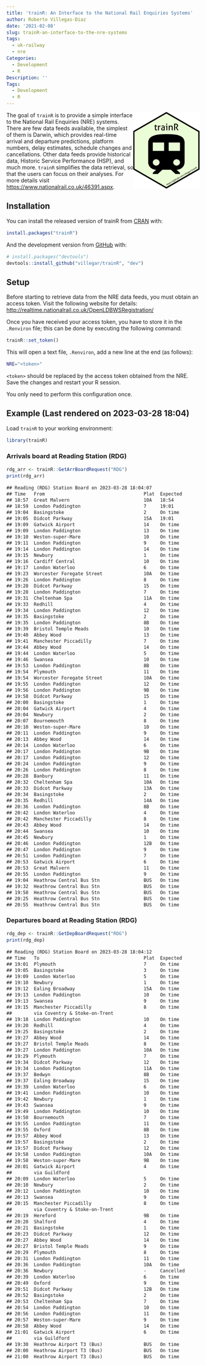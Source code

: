 ```yaml
---
title: 'trainR: An Interface to the National Rail Enquiries Systems'
author: Roberto Villegas-Diaz
date: '2021-02-08'
slug: trainR-an-interface-to-the-nre-systems
tags:
  - uk-railway
  - nre
Categories:
  - Development
  - R
Description: ''
Tags:
  - Development
  - R
---
```


<img src="https://raw.githubusercontent.com/villegar/trainR/main/inst/images/logo.png" alt="logo" align="right" height=200px/>

The goal of `trainR` is to provide a simple interface to the 
National Rail Enquiries (NRE) systems. There are few data feeds 
available, the simplest of them is Darwin, which provides real-time 
arrival and departure predictions, platform numbers, delay estimates, 
schedule changes and cancellations. Other data feeds provide historical 
data, Historic Service Performance (HSP), and much more. `trainR` 
simplifies the data retrieval, so that the users can focus on their 
analyses. For more details visit 
https://www.nationalrail.co.uk/46391.aspx.

## Installation

You can install the released version of trainR from [CRAN](https://CRAN.R-project.org) with:

``` r
install.packages("trainR")
```

And the development version from [GitHub](https://github.com/) with:

``` r
# install.packages("devtools")
devtools::install_github("villegar/trainR", "dev")
```

## Setup
Before starting to retrieve data from the NRE data feeds, you must obtain an access token. 
Visit the following website for details: http://realtime.nationalrail.co.uk/OpenLDBWSRegistration/

Once you have received your access token, you have to store it in the `.Renviron` file; this can be 
done by executing the following command:


```r
trainR::set_token()
```

This will open a text file, `.Renviron`, add a new line at the end (as follows):

```bash
NRE="<token>"
```

`<token>` should be replaced by the access token obtained from the NRE. Save the changes and restart 
your R session.

You only need to perform this configuration once.

## Example (Last rendered on 2023-03-28 18:04)

Load `trainR` to your working environment:

```r
library(trainR)
```

### Arrivals board at Reading Station (RDG)


```r
rdg_arr <- trainR::GetArrBoardRequest("RDG")
print(rdg_arr)
```

```
## Reading (RDG) Station Board on 2023-03-28 18:04:07
## Time   From                                    Plat  Expected
## 18:57  Great Malvern                           10A   18:54
## 18:59  London Paddington                       7     19:01
## 19:04  Basingstoke                             2     On time
## 19:05  Didcot Parkway                          15A   19:01
## 19:09  Gatwick Airport                         14    On time
## 19:09  London Paddington                       13    On time
## 19:10  Weston-super-Mare                       10    On time
## 19:11  London Paddington                       9     On time
## 19:14  London Paddington                       14    On time
## 19:15  Newbury                                 1     On time
## 19:16  Cardiff Central                         10    On time
## 19:17  London Waterloo                         6     On time
## 19:23  Worcester Foregate Street               10A   On time
## 19:26  London Paddington                       8     On time
## 19:28  Didcot Parkway                          15    On time
## 19:28  London Paddington                       7     On time
## 19:31  Cheltenham Spa                          11A   On time
## 19:33  Redhill                                 4     On time
## 19:34  London Paddington                       12    On time
## 19:35  Basingstoke                             2     On time
## 19:35  London Paddington                       8B    On time
## 19:39  Bristol Temple Meads                    10    On time
## 19:40  Abbey Wood                              13    On time
## 19:41  Manchester Piccadilly                   7     On time
## 19:44  Abbey Wood                              14    On time
## 19:44  London Waterloo                         5     On time
## 19:46  Swansea                                 10    On time
## 19:53  London Paddington                       8B    On time
## 19:54  Plymouth                                11    On time
## 19:54  Worcester Foregate Street               10A   On time
## 19:55  London Paddington                       12    On time
## 19:56  London Paddington                       9B    On time
## 19:58  Didcot Parkway                          15    On time
## 20:00  Basingstoke                             1     On time
## 20:04  Gatwick Airport                         4     On time
## 20:04  Newbury                                 2     On time
## 20:07  Bournemouth                             8     On time
## 20:10  Weston-super-Mare                       10    On time
## 20:11  London Paddington                       9     On time
## 20:13  Abbey Wood                              14    On time
## 20:14  London Waterloo                         6     On time
## 20:17  London Paddington                       9B    On time
## 20:17  London Paddington                       12    On time
## 20:24  London Paddington                       9     On time
## 20:26  London Paddington                       8     On time
## 20:28  Banbury                                 11    On time
## 20:32  Cheltenham Spa                          10A   On time
## 20:33  Didcot Parkway                          13A   On time
## 20:34  Basingstoke                             2     On time
## 20:35  Redhill                                 14A   On time
## 20:36  London Paddington                       8B    On time
## 20:42  London Waterloo                         4     On time
## 20:42  Manchester Piccadilly                   8     On time
## 20:43  Abbey Wood                              14    On time
## 20:44  Swansea                                 10    On time
## 20:45  Newbury                                 1     On time
## 20:46  London Paddington                       12B   On time
## 20:47  London Paddington                       9     On time
## 20:51  London Paddington                       7     On time
## 20:53  Gatwick Airport                         6     On time
## 20:53  Great Malvern                           11    On time
## 20:55  London Paddington                       9     On time
## 19:04  Heathrow Central Bus Stn                BUS   On time
## 19:32  Heathrow Central Bus Stn                BUS   On time
## 19:58  Heathrow Central Bus Stn                BUS   On time
## 20:25  Heathrow Central Bus Stn                BUS   On time
## 20:55  Heathrow Central Bus Stn                BUS   On time
```

### Departures board at Reading Station (RDG)


```r
rdg_dep <- trainR::GetDepBoardRequest("RDG")
print(rdg_dep)
```

```
## Reading (RDG) Station Board on 2023-03-28 18:04:12
## Time   To                                      Plat  Expected
## 19:01  Plymouth                                7     On time
## 19:05  Basingstoke                             3     On time
## 19:09  London Waterloo                         5     On time
## 19:10  Newbury                                 1     On time
## 19:12  Ealing Broadway                         15A   On time
## 19:13  London Paddington                       10    On time
## 19:13  Swansea                                 9     On time
## 19:15  Manchester Piccadilly                   8     On time
##        via Coventry & Stoke-on-Trent           
## 19:18  London Paddington                       10    On time
## 19:20  Redhill                                 4     On time
## 19:25  Basingstoke                             2     On time
## 19:27  Abbey Wood                              14    On time
## 19:27  Bristol Temple Meads                    8     On time
## 19:27  London Paddington                       10A   On time
## 19:29  Plymouth                                7     On time
## 19:34  Didcot Parkway                          12    On time
## 19:34  London Paddington                       11A   On time
## 19:37  Bedwyn                                  8B    On time
## 19:37  Ealing Broadway                         15    On time
## 19:39  London Waterloo                         6     On time
## 19:41  London Paddington                       10    On time
## 19:42  Newbury                                 1     On time
## 19:43  Swansea                                 9     On time
## 19:49  London Paddington                       10    On time
## 19:50  Bournemouth                             7     On time
## 19:55  London Paddington                       11    On time
## 19:55  Oxford                                  8B    On time
## 19:57  Abbey Wood                              13    On time
## 19:57  Basingstoke                             2     On time
## 19:57  Didcot Parkway                          12    On time
## 19:58  London Paddington                       10A   On time
## 19:58  Weston-super-Mare                       9B    On time
## 20:01  Gatwick Airport                         4     On time
##        via Guildford                           
## 20:09  London Waterloo                         5     On time
## 20:10  Newbury                                 2     On time
## 20:12  London Paddington                       10    On time
## 20:13  Swansea                                 9     On time
## 20:15  Manchester Piccadilly                   8     On time
##        via Coventry & Stoke-on-Trent           
## 20:19  Hereford                                9B    On time
## 20:20  Shalford                                4     On time
## 20:21  Basingstoke                             1     On time
## 20:23  Didcot Parkway                          12    On time
## 20:27  Abbey Wood                              14    On time
## 20:27  Bristol Temple Meads                    9     On time
## 20:29  Plymouth                                8     On time
## 20:31  London Paddington                       11    On time
## 20:36  London Paddington                       10A   On time
## 20:36  Newbury                                 -     Cancelled
## 20:39  London Waterloo                         6     On time
## 20:49  Oxford                                  9     On time
## 20:51  Didcot Parkway                          12B   On time
## 20:52  Basingstoke                             2     On time
## 20:53  Cheltenham Spa                          7     On time
## 20:54  London Paddington                       10    On time
## 20:56  London Paddington                       11    On time
## 20:57  Weston-super-Mare                       9     On time
## 20:58  Abbey Wood                              14    On time
## 21:01  Gatwick Airport                         6     On time
##        via Guildford                           
## 19:30  Heathrow Airport T3 (Bus)               BUS   On time
## 20:00  Heathrow Airport T3 (Bus)               BUS   On time
## 21:00  Heathrow Airport T3 (Bus)               BUS   On time
```
